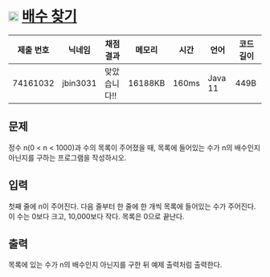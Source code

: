 # <img width="20px"  src="https://d2gd6pc034wcta.cloudfront.net/tier/3.svg" class="solvedac-tier"> [배수 찾기](https://www.acmicpc.net/problem/4504) 

| 제출 번호 | 닉네임 | 채점 결과 | 메모리 | 시간 | 언어 | 코드 길이 |
|---|---|---|---|---|---|---|
|74161032|jbin3031|맞았습니다!! |16188KB|160ms|Java 11|449B|

## 문제
<p>정수 n(0 < n < 1000)과 수의 목록이 주어졌을 때, 목록에 들어있는 수가 n의 배수인지 아닌지를 구하는 프로그램을 작성하시오.</p>

## 입력
<p>첫째 줄에 n이 주어진다. 다음 줄부터 한 줄에 한 개씩 목록에 들어있는 수가 주어진다. 이 수는 0보다 크고, 10,000보다 작다. 목록은 0으로 끝난다.</p>

## 출력
<p>목록에 있는 수가 n의 배수인지 아닌지를 구한 뒤 예제 출력처럼 출력한다.</p>

